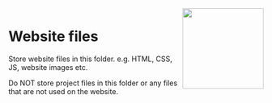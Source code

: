 <img src="../.readme/images/noroff-light.png" width="160" align="right">

# Website files

Store website files in this folder.  e.g. HTML, CSS, JS, website images etc.

Do NOT store project files in this folder or any files that are not used on the website.